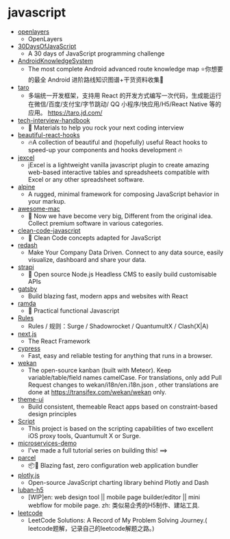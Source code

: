 # javascript
- [openlayers](https://github.com/openlayers/openlayers)
  - OpenLayers
- [30DaysOfJavaScript](https://github.com/Asabeneh/30DaysOfJavaScript)
  - A 30 days of JavaScript programming challenge
- [AndroidKnowledgeSystem](https://github.com/feelschaotic/AndroidKnowledgeSystem)
  - The most complete Android advanced route knowledge map ⭐️你想要的最全 Android 进阶路线知识图谱+干货资料收集🚀
- [taro](https://github.com/NervJS/taro)
  - 多端统一开发框架，支持用 React 的开发方式编写一次代码，生成能运行在微信/百度/支付宝/字节跳动/ QQ 小程序/快应用/H5/React Native 等的应用。 https://taro.jd.com/
- [tech-interview-handbook](https://github.com/yangshun/tech-interview-handbook)
  - 💯 Materials to help you rock your next coding interview
- [beautiful-react-hooks](https://github.com/beautifulinteractions/beautiful-react-hooks)
  - 🔥A collection of beautiful and (hopefully) useful React hooks to speed-up your components and hooks development 🔥
- [jexcel](https://github.com/paulhodel/jexcel)
  - jExcel is a lightweight vanilla javascript plugin to create amazing web-based interactive tables and spreadsheets compatible with Excel or any other spreadsheet software.
- [alpine](https://github.com/alpinejs/alpine)
  - A rugged, minimal framework for composing JavaScript behavior in your markup.
- [awesome-mac](https://github.com/jaywcjlove/awesome-mac)
  -  Now we have become very big, Different from the original idea. Collect premium software in various categories.
- [clean-code-javascript](https://github.com/ryanmcdermott/clean-code-javascript)
  - 🛁 Clean Code concepts adapted for JavaScript
- [redash](https://github.com/getredash/redash)
  - Make Your Company Data Driven. Connect to any data source, easily visualize, dashboard and share your data.
- [strapi](https://github.com/strapi/strapi)
  - 🚀 Open source Node.js Headless CMS to easily build customisable APIs
- [gatsby](https://github.com/gatsbyjs/gatsby)
  - Build blazing fast, modern apps and websites with React
- [ramda](https://github.com/ramda/ramda)
  - 🐏 Practical functional Javascript
- [Rules](https://github.com/lhie1/Rules)
  - Rules / 规则：Surge / Shadowrocket / QuantumultX / Clash(X|A)
- [next.js](https://github.com/zeit/next.js)
  - The React Framework
- [cypress](https://github.com/cypress-io/cypress)
  - Fast, easy and reliable testing for anything that runs in a browser.
- [wekan](https://github.com/wekan/wekan)
  - The open-source kanban (built with Meteor). Keep variable/table/field names camelCase. For translations, only add Pull Request changes to wekan/i18n/en.i18n.json , other translations are done at https://transifex.com/wekan/wekan only.
- [theme-ui](https://github.com/system-ui/theme-ui)
  - Build consistent, themeable React apps based on constraint-based design principles
- [Script](https://github.com/NobyDa/Script)
  - This project is based on the scripting capabilities of two excellent iOS proxy tools, Quantumult X or Surge.
- [microservices-demo](https://github.com/lucaschen/microservices-demo)
  - I've made a full tutorial series on building this! ==>
- [parcel](https://github.com/parcel-bundler/parcel)
  - 📦🚀 Blazing fast, zero configuration web application bundler
- [plotly.js](https://github.com/plotly/plotly.js)
  - Open-source JavaScript charting library behind Plotly and Dash
- [luban-h5](https://github.com/ly525/luban-h5)
  - [WIP]en: web design tool || mobile page builder/editor || mini webflow for mobile page. zh: 类似易企秀的H5制作、建站工具.
- [leetcode](https://github.com/azl397985856/leetcode)
  - LeetCode Solutions: A Record of My Problem Solving Journey.( leetcode题解，记录自己的leetcode解题之路。)
